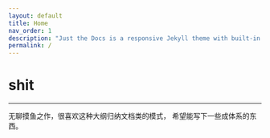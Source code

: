 ```yaml
---
layout: default
title: Home
nav_order: 1
description: "Just the Docs is a responsive Jekyll theme with built-in search that is easily customizable and hosted on GitHub Pages."
permalink: /
---
```


# shit

---
无聊摸鱼之作，很喜欢这种大纲归纳文档类的模式，
希望能写下一些成体系的东西。
